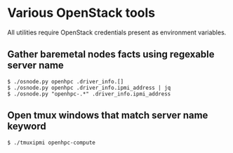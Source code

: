 # Various OpenStack tools

All utilities require OpenStack credentials present as environment variables.

## Gather baremetal nodes facts using regexable server name

    $ ./osnode.py openhpc .driver_info.[]
    $ ./osnode.py openhpc .driver_info.ipmi_address | jq
    $ ./osnode.py "openhpc-.*" .driver_info.ipmi_address

## Open tmux windows that match server name keyword

    $ ./tmuxipmi openhpc-compute
